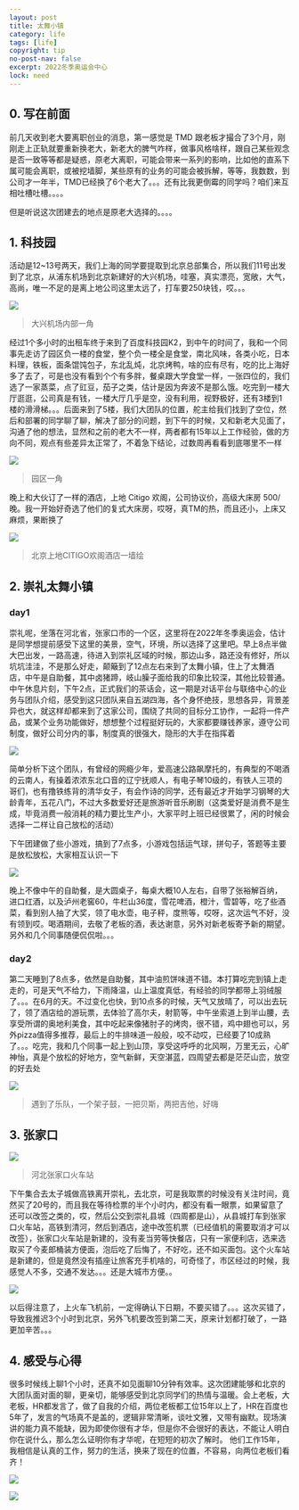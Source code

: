 ```yaml
---
layout: post
title: 太舞小镇
category: life
tags: [life]
copyright: tip
no-post-nav: false
excerpt: 2022冬季奥运会中心
lock: need
---
```


## 0. 写在前面

前几天收到老大要离职创业的消息，第一感觉是 TMD 跟老板才撮合了3个月，刚刚走上正轨就要重新换老大，新老大的脾气咋样，做事风格啥样，跟自己某些观念是否一致等等都是疑惑，原老大离职，可能会带来一系列的影响，比如他的直系下属可能会离职，或被挖墙脚，某些原有的业务的可能会被拆解，等等，我数数，到公司才一年半，TMD已经换了6个老大了。。。还有比我更倒霉的同学吗？咱们来互相吐槽吐槽。。。。

但是听说这次团建去的地点是原老大选择的。。。。

## 1. 科技园

活动是12~13号两天，我们上海的同学要提取到北京总部集合，所以我们11号出发到了北京，从浦东机场到北京新建好的大兴机场，哇塞，真实漂亮，宽敞，大气，高尚，唯一不足的是离上地公司这里太远了，打车要250块钱，哎。。。

![](/assets/images/2020/life/daxingjichang.jpg)
>大兴机场内部一角

经过1个多小时的出租车终于来到了百度科技园K2，到中午的时间了，我和一个同事先走访了园区负一楼的食堂，整个负一楼全是食堂，南北风味，各类小吃，日本料理，铁板，面条馄饨包子，东北乱炖，北京烤鸭，啥的应有尽有，吃的比上海好多了去了，可是也没有看到个个有多胖，餐桌跟大学食堂一样，一张四位的，我们选了一家蒸菜，点了豇豆，茄子之类，估计是因为奔波不是那么饿。吃完到一楼大厅逛逛，公司真是有钱，一楼大厅几乎是空，没有利用，视野极好，还有3楼到1楼的滑滑梯。。。后面来到了5楼，我们大团队的位置，舵主给我们找到了空位，然后和部署的同学聊了聊，解决了部分的问题，到下午的时候，又和新老大见面了，沟通了他的想法，显然和之前的老大不一样，两者都有15年以上工作经验，做的方向不同，观点有些差异太正常了，不着急下结论，过数周再看看到底哪里不一样

![](/assets/images/2020/life/yuanqu.jpg)
> 园区一角

晚上和大伙订了一样的酒店，上地 Citigo 欢阁，公司协议价，高级大床房 500/晚。我一开始好奇选了他们的复式大床房，哎呀，真TM的热，而且还小，上床又麻烦，果断换了

![](/assets/images/2020/life/huange.jpg)
>北京上地CITIGO欢阁酒店一墙绘

## 2. 崇礼太舞小镇
### day1
崇礼呢，坐落在河北省，张家口市的一个区，这里将在2022年冬季奥运会，估计是同学想提前感受下这里的美景，空气，环境，所以选择了这里吧。早上8点半做大巴出发，一路高速，待进入到崇礼区域的时候，那边山多，路还没有修好，所以坑坑洼洼，不是那么好走，颠簸到了12点左右来到了太舞小镇，住上了太舞酒店，中午是自助餐，其中卤猪蹄，岐山臊子面给我的印象比较深，其他比较普通。中午休息片刻，下午2点，正式我们的茶话会，这一期是对话平台与联络中心的业务与团队介绍，感受到这只团队来自五湖四海，各个身怀绝技，思想各异，背景差异也大，就这样却都来到了这家公司，围绕了共同的目标分工协作，一起将一件产品，或某个业务功能做好，想想整个过程挺好玩的，大家都要赚钱养家，遵守公司制度，做好公司分内的事，制度真的很强大，隐形的大手在指挥着

![](/assets/images/2020/life/taiwu01.jpg)

简单分析下这个团队，有曾经的网瘾少年，爱高速公路飙摩托的，有典型的不喝酒的云南人，有操着浓浓东北口音的辽宁抚顺人，有电子琴10级的，有铁人三项的哥们，也有撸铁练背的清华女子，有会作诗的同学，还有最近才开始学习钢琴的大龄青年，五花八门，不过大多数爱好还是旅游听音乐刷剧（这类爱好是消费不是生成，毕竟消费一般消耗的精力要比生产小，大家平时上班已经很累了，闲的时候会选择一二样让自己放松的活动）

下午团建做了些小游戏，搞到了7点多，小游戏包括运气球，拼句子，答题等主要是放松放松，大家相互认识一下

![](/assets/images/2020/life/taiwu02.jpg)

晚上不像中午的自助餐，是大圆桌子，每桌大概10人左右，自带了张裕解百纳，进口红酒，以及泸州老窖60，牛栏山36度，雪花啤酒，橙汁，雪碧等，吃了些酒菜，看到别人抽了大奖，领了电水壶，电子秤，度熊等，哎呀，这次运气不好，没有领到哎。喝酒期间，去敬了老板的酒，表达谢意，另外对新老板寄予新的期望。另外和几个同事随便侃侃啦。。。

### day2

第二天睡到了8点多，依然是自助餐，其中油煎饼味道不错。本打算吃完到镇上走走的，可是天气不给力，下雨降温，山上温度真低，有经验的同学都带上羽绒服了。。。在6月的天。不过变化也快，到10点多的时候，天气又放晴了，可以出去玩了，领了酒店给的游玩票，去体验了高尔夫，射箭等，中午坐索道上到半山腰，去享受所谓的奥地利美食，其中吃起来像猪肘子的烤肉，很不错，鸡中翅也可以，另外pizza值得多推荐，最后上的牛排味道一般般，咬不动哎，已经要了10成熟了。。。吃完，我和几个同事一起上到山顶，享受这呼呼的北风啊，万里无云，心旷神怡，真是个放松的好地方，空气新鲜，天空湛蓝，四周望去都是茫茫山峦，放空的好去处

![](/assets/images/2020/life/taiwu00.jpg)
>遇到了乐队，一个架子鼓，一把贝斯，两把吉他，好嗨

## 3. 张家口

![](/assets/images/2020/life/zhangjiakou.jpg)
> 河北张家口火车站

下午集合去太子城做高铁离开崇礼，去北京，可是我取票的时候没有关注时间，竟然买了20号的，而且我在等待检票的半个小时内，都没有看一眼票，如果留意了还可以改签之类的，哎，然后公交到崇礼县城（四周都是山），从县城打车到张家口火车站，高铁到清河，然后到酒店，途中改签机票（已经值机的需要取消才可以改签），张家口火车站是新建的，没有麦当劳等快餐店，只有一家便利店，选来选取买了今麦郎桶装方便面，泡后吃了后悔了，不好吃，还不如买面包。这个火车站是新建的，但是竟然没有插座让旅客充手机啥的，可奇怪了，市区经过的时候，我感觉人不多，交通不发达。。。还是大城市方便。。

![](/assets/images/2020/life/taiwu03.jpg)

以后得注意了，上火车飞机前，一定得确认下日期，不要买错了。。。这次买错了，导致我推迟3个小时到北京，另外飞机要改签到第二天，原来计划都打破了，一路更加辛苦。。。


## 4. 感受与心得

很多时候线上聊1个小时，还真不如见面聊10分钟有效率。这次团建能够和北京的大团队面对面的聊，更亲切，能够感受到北京同学们的热情与温暖。会上老板，大老板，HR都发言了，做了自我的介绍，两位老板都工位15年以上了，HR在百度也5年了，发言的气场真不是盖的，逻辑非常清晰，谈吐文雅，又带有幽默。现场演讲的能力真不能缺，因为即使你很有才华，但是你不会很好的表达，不能让人明白你在说什么，那么怎么证明你有才华呢，在短短的初次了解时。
他们工作15年，我相信是认真的工作，努力的生活，换来了现在的位置，不容易，向两位老板们看齐！

![](/assets/images/2020/life/juhua.jpg)

![](/assets/images/2020/life/taiwu04.jpg)








